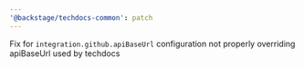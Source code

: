 ```yaml
---
'@backstage/techdocs-common': patch
---
```


Fix for `integration.github.apiBaseUrl` configuration not properly overriding apiBaseUrl used by techdocs
